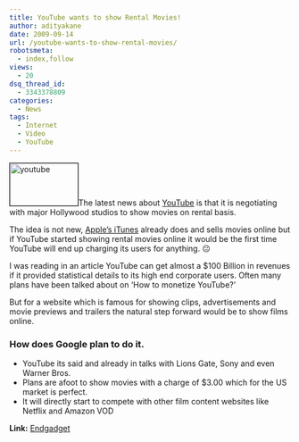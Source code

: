 ```yaml
---
title: YouTube wants to show Rental Movies!
author: adityakane
date: 2009-09-14
url: /youtube-wants-to-show-rental-movies/
robotsmeta:
  - index,follow
views:
  - 20
dsq_thread_id:
  - 3343378809
categories:
  - News
tags:
  - Internet
  - Video
  - YouTube
---
```

<img class="alignleft size-full wp-image-14290" style="border: 1px solid black" src="http://cdn.devilsworkshop.org/files/2009/09/youtube.PNG" alt="youtube" width="122" height="76" />The latest news about <a href="http://www.youtube.com" onclick="_gaq.push(['_trackEvent', 'outbound-article', 'http://www.youtube.com', 'YouTube']);" >YouTube</a> is that it is negotiating with major Hollywood studios to show movies on rental basis.

The idea is not new, <a href="http://www.apple.com/itunes/whats-on/#movies" onclick="_gaq.push(['_trackEvent', 'outbound-article', 'http://www.apple.com/itunes/whats-on/#movies', 'Apple&#8217;s iTunes']);" >Apple&#8217;s iTunes</a> already does and sells movies online but if YouTube started showing rental movies online it would be the first time YouTube will end up charging its users for anything. 😐

I was reading in an article YouTube can get almost a $100 Billion in revenues if it provided statistical details to its high end corporate users. Often many plans have been talked about on &#8216;How to monetize YouTube?&#8217;

But for a website which is famous for showing clips, advertisements and movie previews and trailers the natural step forward would be to show films online.

### How does Google plan to do it.

  * YouTube its said and already in talks with Lions Gate, Sony and even Warner Bros.
  * Plans are afoot to show movies with a charge of $3.00 which for the US market is perfect.
  * It will directly start to compete with other film content websites like Netflix and Amazon VOD

**Link:** <a href="http://www.engadget.com/2009/09/02/youtube-looking-to-enter-rental-movies-on-demand-business-says/" onclick="_gaq.push(['_trackEvent', 'outbound-article', 'http://www.engadget.com/2009/09/02/youtube-looking-to-enter-rental-movies-on-demand-business-says/', 'Endgadget']);" >Endgadget</a>
